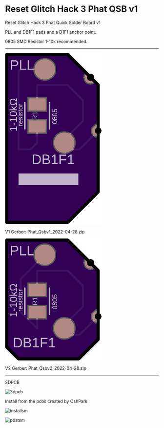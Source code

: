 # Reset Glitch Hack 3 Phat QSB v1
Reset Glitch Hack 3 Phat Quick Solder Board v1

PLL and DB1F1 pads and a D1F1 anchor point.

0805 SMD Resistor 1-10k recommended.

--------------------------------------------

![v1](https://github.com/connorlovejoy/Reset-Glitch-Hack-3-Phat-QSB/blob/main/v1qsb.png)

V1 Gerber:
Phat_Qsbv1_2022-04-28.zip

![v2](https://github.com/connorlovejoy/Reset-Glitch-Hack-3-Phat-QSB/blob/main/v2qsb.png)

V2 Gerber:
Phat_Qsbv2_2022-04-28.zip 

--------------------------------------------

3DPCB

![3dpcb](https://user-images.githubusercontent.com/22463607/163844764-8bdf34c5-ff8a-4ac8-af40-47a54cc6ec0e.png)

Install from the pcbs created by OshPark

![installsm](https://user-images.githubusercontent.com/22463607/163845301-da679a6a-ecb1-4f83-aa90-cecc3793df3e.jpg)

![postsm](https://user-images.githubusercontent.com/22463607/163862075-df4b7b36-38b8-43ad-b149-e34a9735025c.jpg)
